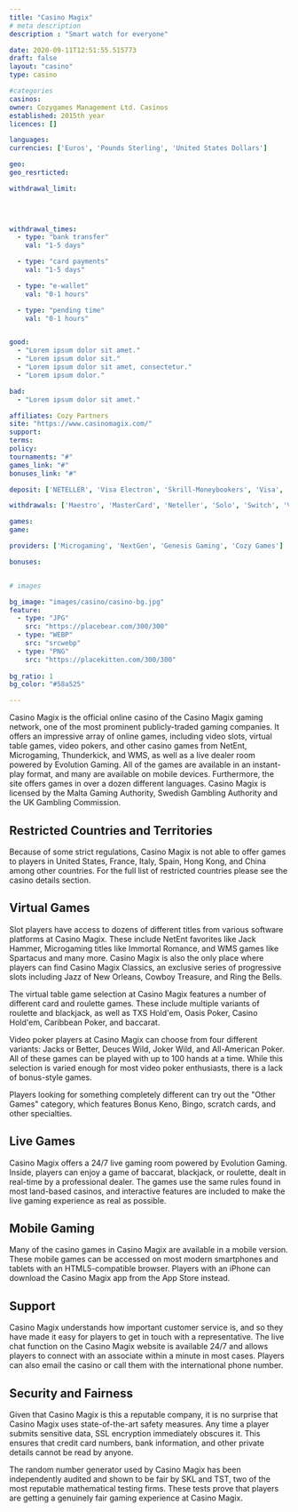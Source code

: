 ```yaml
---
title: "Casino Magix"
# meta description
description : "Smart watch for everyone"

date: 2020-09-11T12:51:55.515773
draft: false
layout: "casino" 
type: casino

#categories
casinos: 
owner: Cozygames Management Ltd. Casinos
established: 2015th year
licences: []

languages: 
currencies: ['Euros', 'Pounds Sterling', 'United States Dollars']

geo: 
geo_resrticted: 

withdrawal_limit:

  
  

withdrawal_times:
  - type: "bank transfer"
    val: "1-5 days"

  - type: "card payments"
    val: "1-5 days"

  - type: "e-wallet"
    val: "0-1 hours"

  - type: "pending time"
    val: "0-1 hours"


good:
  - "Lorem ipsum dolor sit amet."
  - "Lorem ipsum dolor sit."
  - "Lorem ipsum dolor sit amet, consectetur."
  - "Lorem ipsum dolor."

bad:
  - "Lorem ipsum dolor sit amet."

affiliates: Cozy Partners
site: "https://www.casinomagix.com/"
support: 
terms:
policy:
tournaments: "#"
games_link: "#"
bonuses_link: "#"

deposit: ['NETELLER', 'Visa Electron', 'Skrill-Moneybookers', 'Visa', 'Ukash', 'Maestro', 'MasterCard', 'Solo', 'paysafecard', 'Visa Delta', 'PayPal', 'Switch']

withdrawals: ['Maestro', 'MasterCard', 'Neteller', 'Solo', 'Switch', 'Visa', 'Visa Electron']

games: 
game:

providers: ['Microgaming', 'NextGen', 'Genesis Gaming', 'Cozy Games']

bonuses:


# images

bg_image: "images/casino/casino-bg.jpg"  
feature:
  - type: "JPG" 
    src: "https://placebear.com/300/300"
  - type: "WEBP"
    src: "srcwebp"
  - type: "PNG"
    src: "https://placekitten.com/300/300"  
 
bg_ratio: 1 
bg_color: "#58a525"  

---
```


Casino Magix is the official online casino of the Casino Magix gaming network, one of the most prominent publicly-traded gaming companies. It offers an impressive array of online games, including video slots, virtual table games, video pokers, and other casino games from NetEnt, Microgaming, Thunderkick, and WMS, as well as a live dealer room powered by Evolution Gaming. All of the games are available in an instant-play format, and many are available on mobile devices. Furthermore, the site offers games in over a dozen different languages. Casino Magix is licensed by the Malta Gaming Authority, Swedish Gambling Authority and the UK Gambling Commission.

## Restricted Countries and Territories
Because of some strict regulations, Casino Magix is not able to offer games to players in United States, France, Italy, Spain, Hong Kong, and China among other countries. For the full list of restricted countries please see the casino details section.

## Virtual Games
Slot players have access to dozens of different titles from various software platforms at Casino Magix. These include NetEnt favorites like Jack Hammer, Microgaming titles like Immortal Romance, and WMS games like Spartacus and many more. Casino Magix is also the only place where players can find Casino Magix Classics, an exclusive series of progressive slots including Jazz of New Orleans, Cowboy Treasure, and Ring the Bells.

The virtual table game selection at Casino Magix features a number of different card and roulette games. These include multiple variants of roulette and blackjack, as well as TXS Hold'em, Oasis Poker, Casino Hold'em, Caribbean Poker, and baccarat.

Video poker players at Casino Magix can choose from four different variants: Jacks or Better, Deuces Wild, Joker Wild, and All-American Poker. All of these games can be played with up to 100 hands at a time. While this selection is varied enough for most video poker enthusiasts, there is a lack of bonus-style games.

Players looking for something completely different can try out the "Other Games" category, which features Bonus Keno, Bingo, scratch cards, and other specialties.

## Live Games
Casino Magix offers a 24/7 live gaming room powered by Evolution Gaming. Inside, players can enjoy a game of baccarat, blackjack, or roulette, dealt in real-time by a professional dealer. The games use the same rules found in most land-based casinos, and interactive features are included to make the live gaming experience as real as possible.

## Mobile Gaming
Many of the casino games in Casino Magix are available in a mobile version. These mobile games can be accessed on most modern smartphones and tablets with an HTML5-compatible browser. Players with an iPhone can download the Casino Magix app from the App Store instead.

## Support
Casino Magix understands how important customer service is, and so they have made it easy for players to get in touch with a representative. The live chat function on the Casino Magix website is available 24/7 and allows players to connect with an associate within a minute in most cases. Players can also email the casino or call them with the international phone number.

## Security and Fairness
Given that Casino Magix is this a reputable company, it is no surprise that Casino Magix uses state-of-the-art safety measures. Any time a player submits sensitive data, SSL encryption immediately obscures it. This ensures that credit card numbers, bank information, and other private details cannot be read by anyone.

The random number generator used by Casino Magix has been independently audited and shown to be fair by SKL and TST, two of the most reputable mathematical testing firms. These tests prove that players are getting a genuinely fair gaming experience at Casino Magix.